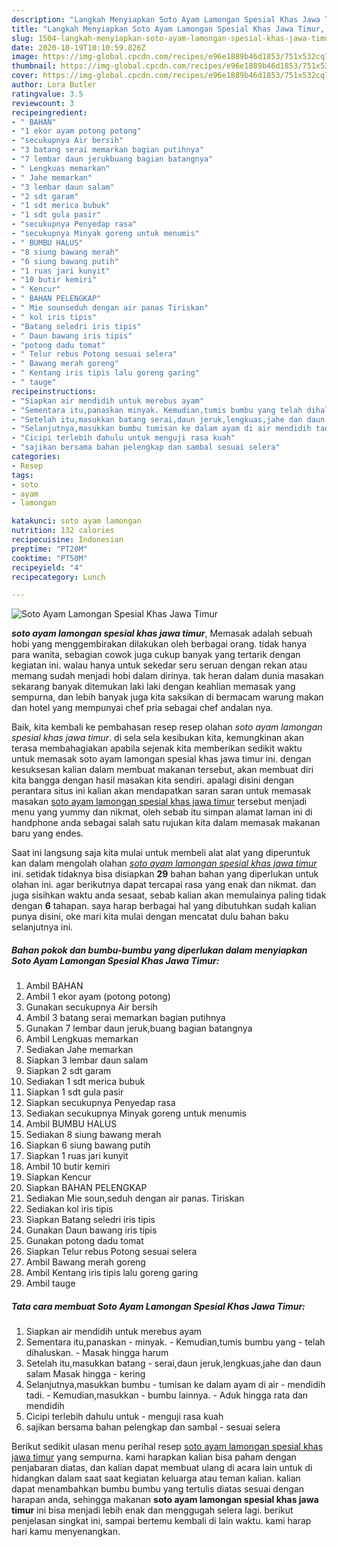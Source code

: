 ```yaml
---
description: "Langkah Menyiapkan Soto Ayam Lamongan Spesial Khas Jawa Timur, Sempurna"
title: "Langkah Menyiapkan Soto Ayam Lamongan Spesial Khas Jawa Timur, Sempurna"
slug: 1504-langkah-menyiapkan-soto-ayam-lamongan-spesial-khas-jawa-timur-sempurna
date: 2020-10-19T10:10:59.826Z
image: https://img-global.cpcdn.com/recipes/e96e1889b46d1853/751x532cq70/soto-ayam-lamongan-spesial-khas-jawa-timur-foto-resep-utama.jpg
thumbnail: https://img-global.cpcdn.com/recipes/e96e1889b46d1853/751x532cq70/soto-ayam-lamongan-spesial-khas-jawa-timur-foto-resep-utama.jpg
cover: https://img-global.cpcdn.com/recipes/e96e1889b46d1853/751x532cq70/soto-ayam-lamongan-spesial-khas-jawa-timur-foto-resep-utama.jpg
author: Lora Butler
ratingvalue: 3.5
reviewcount: 3
recipeingredient:
- " BAHAN"
- "1 ekor ayam potong potong"
- "secukupnya Air bersih"
- "3 batang serai memarkan bagian putihnya"
- "7 lembar daun jerukbuang bagian batangnya"
- " Lengkuas memarkan"
- " Jahe memarkan"
- "3 lembar daun salam"
- "2 sdt garam"
- "1 sdt merica bubuk"
- "1 sdt gula pasir"
- "secukupnya Penyedap rasa"
- "secukupnya Minyak goreng untuk menumis"
- " BUMBU HALUS"
- "8 siung bawang merah"
- "6 siung bawang putih"
- "1 ruas jari kunyit"
- "10 butir kemiri"
- " Kencur"
- " BAHAN PELENGKAP"
- " Mie sounseduh dengan air panas Tiriskan"
- " kol iris tipis"
- "Batang seledri iris tipis"
- " Daun bawang iris tipis"
- "potong dadu tomat"
- " Telur rebus Potong sesuai selera"
- " Bawang merah goreng"
- " Kentang iris tipis lalu goreng garing"
- " tauge"
recipeinstructions:
- "Siapkan air mendidih untuk merebus ayam"
- "Sementara itu,panaskan minyak. Kemudian,tumis bumbu yang telah dihaluskan. Masak hingga harum"
- "Setelah itu,masukkan batang serai,daun jeruk,lengkuas,jahe dan daun salam Masak hingga kering"
- "Selanjutnya,masukkan bumbu tumisan ke dalam ayam di air mendidih tadi. Kemudian,masukkan bumbu lainnya. Aduk hingga rata dan mendidih"
- "Cicipi terlebih dahulu untuk menguji rasa kuah"
- "sajikan bersama bahan pelengkap dan sambal sesuai selera"
categories:
- Resep
tags:
- soto
- ayam
- lamongan

katakunci: soto ayam lamongan 
nutrition: 132 calories
recipecuisine: Indonesian
preptime: "PT20M"
cooktime: "PT50M"
recipeyield: "4"
recipecategory: Lunch

---
```



![Soto Ayam Lamongan Spesial Khas Jawa Timur](https://img-global.cpcdn.com/recipes/e96e1889b46d1853/751x532cq70/soto-ayam-lamongan-spesial-khas-jawa-timur-foto-resep-utama.jpg)

<b><i>soto ayam lamongan spesial khas jawa timur</i></b>, Memasak adalah sebuah hobi yang menggembirakan dilakukan oleh berbagai orang. tidak hanya para wanita, sebagian cowok juga cukup banyak yang tertarik dengan kegiatan ini. walau hanya untuk sekedar seru seruan dengan rekan atau memang sudah menjadi hobi dalam dirinya. tak heran dalam dunia masakan sekarang banyak ditemukan laki laki dengan keahlian memasak yang sempurna, dan lebih banyak juga kita saksikan di bermacam warung makan dan hotel yang mempunyai chef pria sebagai chef andalan nya.

Baik, kita kembali ke pembahasan resep resep olahan <i>soto ayam lamongan spesial khas jawa timur</i>. di sela sela kesibukan kita, kemungkinan akan terasa membahagiakan apabila sejenak kita memberikan sedikit waktu untuk memasak soto ayam lamongan spesial khas jawa timur ini. dengan kesuksesan kalian dalam membuat makanan tersebut, akan membuat diri kita bangga dengan hasil masakan kita sendiri. apalagi disini dengan perantara situs ini kalian akan mendapatkan saran saran untuk memasak masakan <u>soto ayam lamongan spesial khas jawa timur</u> tersebut menjadi menu yang yummy dan nikmat, oleh sebab itu simpan alamat laman ini di handphone anda sebagai salah satu rujukan kita dalam memasak makanan baru yang endes.




Saat ini langsung saja kita mulai untuk membeli alat alat yang diperuntuk kan dalam mengolah olahan <u><i>soto ayam lamongan spesial khas jawa timur</i></u> ini. setidak tidaknya bisa disiapkan <b>29</b> bahan bahan yang diperlukan untuk olahan ini. agar berikutnya dapat tercapai rasa yang enak dan nikmat. dan juga sisihkan waktu anda sesaat, sebab kalian akan memulainya paling tidak dengan <b>6</b> tahapan. saya harap berbagai hal yang dibutuhkan sudah kalian punya disini, oke mari kita mulai dengan mencatat dulu bahan baku selanjutnya ini.

<!--inarticleads1-->

##### Bahan pokok dan bumbu-bumbu yang diperlukan dalam menyiapkan Soto Ayam Lamongan Spesial Khas Jawa Timur:

1. Ambil  BAHAN
1. Ambil 1 ekor ayam (potong potong)
1. Gunakan secukupnya Air bersih
1. Ambil 3 batang serai memarkan bagian putihnya
1. Gunakan 7 lembar daun jeruk,buang bagian batangnya
1. Ambil  Lengkuas memarkan
1. Sediakan  Jahe memarkan
1. Siapkan 3 lembar daun salam
1. Siapkan 2 sdt garam
1. Sediakan 1 sdt merica bubuk
1. Siapkan 1 sdt gula pasir
1. Siapkan secukupnya Penyedap rasa
1. Sediakan secukupnya Minyak goreng untuk menumis
1. Ambil  BUMBU HALUS
1. Sediakan 8 siung bawang merah
1. Siapkan 6 siung bawang putih
1. Siapkan 1 ruas jari kunyit
1. Ambil 10 butir kemiri
1. Siapkan  Kencur
1. Siapkan  BAHAN PELENGKAP
1. Sediakan  Mie soun,seduh dengan air panas. Tiriskan
1. Sediakan  kol iris tipis
1. Siapkan Batang seledri iris tipis
1. Gunakan  Daun bawang iris tipis
1. Gunakan potong dadu tomat
1. Siapkan  Telur rebus Potong sesuai selera
1. Ambil  Bawang merah goreng
1. Ambil  Kentang iris tipis lalu goreng garing
1. Ambil  tauge




<!--inarticleads2-->

##### Tata cara membuat Soto Ayam Lamongan Spesial Khas Jawa Timur:

1. Siapkan air mendidih untuk merebus ayam
1. Sementara itu,panaskan - minyak. - Kemudian,tumis bumbu yang - telah dihaluskan. - Masak hingga harum
1. Setelah itu,masukkan batang - serai,daun jeruk,lengkuas,jahe dan daun salam Masak hingga - kering
1. Selanjutnya,masukkan bumbu - tumisan ke dalam ayam di air - mendidih tadi. - Kemudian,masukkan - bumbu lainnya. - Aduk hingga rata dan mendidih
1. Cicipi terlebih dahulu untuk - menguji rasa kuah
1. sajikan bersama bahan pelengkap dan sambal - sesuai selera




Berikut sedikit ulasan menu perihal resep <u>soto ayam lamongan spesial khas jawa timur</u> yang sempurna. kami harapkan kalian bisa paham dengan penjabaran diatas, dan kalian dapat membuat ulang di acara lain untuk di hidangkan dalam saat saat kegiatan keluarga atau teman kalian. kalian dapat menambahkan bumbu bumbu yang tertulis diatas sesuai dengan harapan anda, sehingga makanan <b>soto ayam lamongan spesial khas jawa timur</b> ini bisa menjadi lebih enak dan menggugah selera lagi. berikut penjelasan singkat ini, sampai bertemu kembali di lain waktu. kami harap hari kamu menyenangkan.
